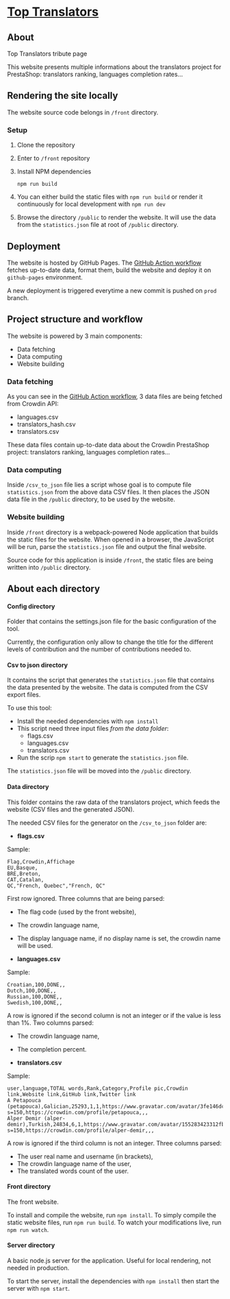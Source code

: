 # [Top Translators](https://translators.prestashop-project.org/)

## About

Top Translators tribute page

This website presents multiple informations about the translators project for PrestaShop: translators ranking, languages completion rates...

## Rendering the site locally

The website source code belongs in `/front` directory.

### Setup

1. Clone the repository
2. Enter to `/front` repository
3. Install NPM dependencies
   ``` 
   npm run build
   ```
4. You can either build the static files with `npm run build` or render it continuously for local development with `npm run dev`

5. Browse the directory `/public` to render the website. It will use the data from the `statistics.json` file at root of `/public` directory.

## Deployment

The website is hosted by GitHub Pages. The [GitHub Action workflow](https://github.com/PrestaShop/TopTranslators/blob/prod/.github/workflows/gh-pages.yml) fetches up-to-date data, format them, build the website and deploy it on `github-pages` environment.

A new deployment is triggered everytime a new commit is pushed on `prod` branch.

## Project structure and workflow

The website is powered by 3 main components:
- Data fetching
- Data computing
- Website building

### Data fetching

As you can see in the [GitHub Action workflow](https://github.com/PrestaShop/TopTranslators/blob/prod/.github/workflows/gh-pages.yml), 3 data files are being fetched from Crowdin API:
   - languages.csv
   - translators_hash.csv
   - translators.csv

These data files contain up-to-date data about the Crowdin PrestaShop project: translators ranking, languages completion rates...

### Data computing

Inside `/csv_to_json` file lies a script whose goal is to compute file `statistics.json` from the above data CSV files. It then places the JSON data file in the `/public` directory, to be used by the website.

### Website building

Inside `/front` directory is a webpack-powered Node application that builds the static files for the website. When opened in a browser, the JavaScript will be run, parse the `statistics.json` file and output the final website.

Source code for this application is inside `/front`, the static files are being written into `/public` directory.

## About each directory

#### **Config** directory

Folder that contains the settings.json file for the basic configuration of the tool.

Currently, the configuration only allow to change the title for the different levels of contribution
and the number of contributions needed to.

#### **Csv to json** directory

It contains the script that generates the `statistics.json` file that contains the data presented by the website. The data is computed from the CSV export files.

To use this tool:
 - Install the needed dependencies with `npm install`
 - This script need three input files *from the data folder*:
   - flags.csv
   - languages.csv
   - translators.csv
 - Run the scrip `npm start` to generate the `statistics.json` file.

The `statistics.json` file will be moved into the `/public` directory.

#### **Data** directory

This folder contains the raw data of the translators project, which feeds the website (CSV files and the generated JSON).

The needed CSV files for the generator on the `/csv_to_json` folder are:

- **flags.csv**

Sample:
```
Flag,Crowdin,Affichage
EU,Basque,
BRE,Breton,
CAT,Catalan,
QC,"French, Quebec","French, QC"
```
First row ignored.
Three columns that are being parsed:
 - The flag code (used by the front website),
 - The crowdin language name,
 - The display language name, if no display name is set, the crowdin name will be used.

- **languages.csv**

Sample:
```
Croatian,100,DONE,,
Dutch,100,DONE,,
Russian,100,DONE,,
Swedish,100,DONE,,
```

A row is ignored if the second column is not an integer or if the value is less than 1%.
Two columns parsed:
 - The crowdin language name,
 - The completion percent.

- **translators.csv**

Sample:
```
user,language,TOTAL words,Rank,Category,Profile pic,Crowdin link,Website link,GitHub link,Twitter link
A Petapouca (petapouca),Galician,25293,1,1,https://www.gravatar.com/avatar/3fe146dc77a5b5f9a8c17394210baf09?s=150,https://crowdin.com/profile/petapouca,,,
Alper Demir (alper-demir),Turkish,24834,6,1,https://www.gravatar.com/avatar/155283423312fb422acc72b8ef875c38?s=150,https://crowdin.com/profile/alper-demir,,,
```

A row is ignored if the third column is not an integer.
Three columns parsed:
 - The user real name and username (in brackets),
 - The crowdin language name of the user,
 - The translated words count of the user.

#### **Front** directory

The front website.

To install and compile the website, run `npm install`. To simply compile the static website files, run
`npm run build`. To watch your modifications live, run `npm run watch`.

#### **Server** directory

A basic node.js server for the application. Useful for local rendering, not needed in production.

To start the server, install the dependencies with `npm install` then start the server with
`npm start`.
